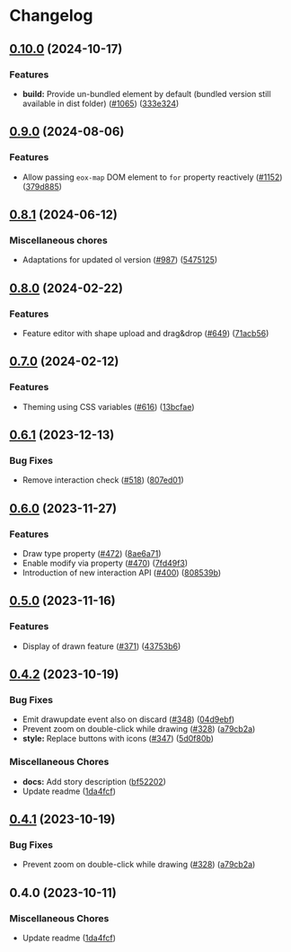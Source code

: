 # Changelog

## [0.10.0](https://github.com/EOX-A/EOxElements/compare/drawtools-v0.9.0...drawtools-v0.10.0) (2024-10-17)


### Features

* **build:** Provide un-bundled element by default (bundled version still available in dist folder) ([#1065](https://github.com/EOX-A/EOxElements/issues/1065)) ([333e324](https://github.com/EOX-A/EOxElements/commit/333e324def0354992fadd4640fc2ee9b72a545b4))

## [0.9.0](https://github.com/EOX-A/EOxElements/compare/drawtools-v0.8.1...drawtools-v0.9.0) (2024-08-06)


### Features

* Allow passing `eox-map` DOM element to `for` property reactively ([#1152](https://github.com/EOX-A/EOxElements/issues/1152)) ([379d885](https://github.com/EOX-A/EOxElements/commit/379d885ddf14980e6b861172fbd066df36bf152d))

## [0.8.1](https://github.com/EOX-A/EOxElements/compare/drawtools-v0.8.0...drawtools-v0.8.1) (2024-06-12)


### Miscellaneous chores

* Adaptations for updated ol version ([#987](https://github.com/EOX-A/EOxElements/issues/987)) ([5475125](https://github.com/EOX-A/EOxElements/commit/5475125ae7e280550f8ab90e18cad011d478579e))

## [0.8.0](https://github.com/EOX-A/EOxElements/compare/drawtools-v0.7.0...drawtools-v0.8.0) (2024-02-22)


### Features

* Feature editor with shape upload and drag&drop ([#649](https://github.com/EOX-A/EOxElements/issues/649)) ([71acb56](https://github.com/EOX-A/EOxElements/commit/71acb560fa99a15688519af0256e6c8c4a2882da))

## [0.7.0](https://github.com/EOX-A/EOxElements/compare/drawtools-v0.6.1...drawtools-v0.7.0) (2024-02-12)


### Features

* Theming using CSS variables ([#616](https://github.com/EOX-A/EOxElements/issues/616)) ([13bcfae](https://github.com/EOX-A/EOxElements/commit/13bcfaee1ef58764f8f0337bc580317b700201af))

## [0.6.1](https://github.com/EOX-A/EOxElements/compare/drawtools-v0.6.0...drawtools-v0.6.1) (2023-12-13)


### Bug Fixes

* Remove interaction check ([#518](https://github.com/EOX-A/EOxElements/issues/518)) ([807ed01](https://github.com/EOX-A/EOxElements/commit/807ed010fdf248d6cab30952fc42df664a39d3b9))

## [0.6.0](https://github.com/EOX-A/EOxElements/compare/drawtools-v0.5.0...drawtools-v0.6.0) (2023-11-27)


### Features

* Draw type property ([#472](https://github.com/EOX-A/EOxElements/issues/472)) ([8ae6a71](https://github.com/EOX-A/EOxElements/commit/8ae6a7152828b2c0c5bb49165c946fd248b1465d))
* Enable modify via property ([#470](https://github.com/EOX-A/EOxElements/issues/470)) ([7fd49f3](https://github.com/EOX-A/EOxElements/commit/7fd49f36bb3b46e0b7d9113cb4821ac67e4362a0))
* Introduction of new interaction API ([#400](https://github.com/EOX-A/EOxElements/issues/400)) ([808539b](https://github.com/EOX-A/EOxElements/commit/808539b5846b6ac010e3bd7686c0aaf1c5c86cf9))

## [0.5.0](https://github.com/EOX-A/EOxElements/compare/drawtools-v0.4.2...drawtools-v0.5.0) (2023-11-16)


### Features

* Display of drawn feature ([#371](https://github.com/EOX-A/EOxElements/issues/371)) ([43753b6](https://github.com/EOX-A/EOxElements/commit/43753b6e24fd799cc71fa1c41a71df37ca50608e))

## [0.4.2](https://github.com/EOX-A/EOxElements/compare/drawtools-v0.4.1...drawtools-v0.4.2) (2023-10-19)


### Bug Fixes

* Emit drawupdate event also on discard ([#348](https://github.com/EOX-A/EOxElements/issues/348)) ([04d9ebf](https://github.com/EOX-A/EOxElements/commit/04d9ebf1f086f38a2d1b6d08387142ce5651a0f0))
* Prevent zoom on double-click while drawing ([#328](https://github.com/EOX-A/EOxElements/issues/328)) ([a79cb2a](https://github.com/EOX-A/EOxElements/commit/a79cb2a16959f5d43469ae0134402f79ee9c3a3c))
* **style:** Replace buttons with icons ([#347](https://github.com/EOX-A/EOxElements/issues/347)) ([5d0f80b](https://github.com/EOX-A/EOxElements/commit/5d0f80b5806e55e302bcc44c37f10e0088b5842d))


### Miscellaneous Chores

* **docs:** Add story description ([bf52202](https://github.com/EOX-A/EOxElements/commit/bf522028075a7861c82cba02ce9838edec735ae4))
* Update readme ([1da4fcf](https://github.com/EOX-A/EOxElements/commit/1da4fcf655ddfc769035d680f93940629f7eabc3))

## [0.4.1](https://github.com/EOX-A/EOxElements/compare/drawtools-v0.4.0...drawtools-v0.4.1) (2023-10-19)


### Bug Fixes

* Prevent zoom on double-click while drawing ([#328](https://github.com/EOX-A/EOxElements/issues/328)) ([a79cb2a](https://github.com/EOX-A/EOxElements/commit/a79cb2a16959f5d43469ae0134402f79ee9c3a3c))

## 0.4.0 (2023-10-11)

### Miscellaneous Chores

- Update readme ([1da4fcf](https://github.com/EOX-A/EOxElements/commit/1da4fcf655ddfc769035d680f93940629f7eabc3))
